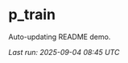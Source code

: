 # p_train

Auto-updating README demo.

<!--START_SECTION:status-->
_Last run: 2025-09-04 08:45 UTC_
<!--END_SECTION:status-->




















































































































































































































































































































